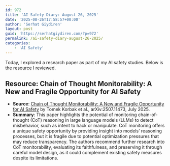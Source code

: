 ```yaml
---
id: 972
title: 'AI Safety Diary: August 26, 2025'
date: '2025-08-26T17:58:57+00:00'
author: 'Serhat Giydiren'
layout: post
guid: 'https://serhatgiydiren.com/?p=972'
permalink: /ai-safety-diary-august-26-2025/
categories:
    - 'AI Safety'
---
```


Today, I explored a research paper as part of my AI safety studies. Below is the resource I reviewed.

## Resource: Chain of Thought Monitorability: A New and Fragile Opportunity for AI Safety

- **Source**: [Chain of Thought Monitorability: A New and Fragile Opportunity for AI Safety](https://arxiv.org/pdf/2507.11473) by Tomek Korbak et al., arXiv:2507.11473, July 2025.
- **Summary**: This paper highlights the potential of monitoring chain-of-thought (CoT) reasoning in large language models (LLMs) to detect misbehavior, such as intent to hack or manipulate. CoT monitoring offers a unique safety opportunity by providing insight into models’ reasoning processes, but it is fragile due to potential optimization pressures that may reduce transparency. The authors recommend further research into CoT monitorability, evaluating its faithfulness, and preserving it through careful model design, as it could complement existing safety measures despite its limitations.[](https://arxiv.org/html/2507.11473v1)[](https://arxiv.org/abs/2507.11473)